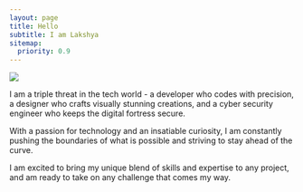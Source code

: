```yaml
---
layout: page
title: Hello
subtitle: I am Lakshya
sitemap:
  priority: 0.9
---
```


<img src="{{ '/assets/img/peace.webp' | prepend: site.baseurl }}" id="about-img">

<div id="describe-text">
 <p>I am a triple threat in the tech world - a developer who codes with precision, a designer who crafts visually stunning creations, and a cyber security engineer who keeps the digital fortress secure.</p>
 <p>With a passion for technology and an insatiable curiosity, I am constantly pushing the boundaries of what is possible and striving to stay ahead of the curve.</p>
 <p>I am excited to bring my unique blend of skills and expertise to any project, and am ready to take on any challenge that comes my way.</p>
<!---An active open source contributor with years of experience workingon UI/UX and developer tools using both compiled and interpretedlanguages while adhering to best practices. I have mostly writtencode in Dart along with a little bit of Embeded C profissionally. -->

<!-- I am a triple threat in the tech world - a developer who codes with precision, a designer who crafts visually stunning creations, and a cyber security engineer who keeps the digital fortress secure. With a passion for technology and an insatiable curiosity, I am constantly pushing the boundaries of what is possible and striving to stay ahead of the curve. I am excited to bring my unique blend of skills and expertise to any project, and am ready to take on any challenge that comes my way. -->

<!-- Imagine a developer who can not only bring your ideas to life, but also design them with a keen eye for aesthetics. Add to that a cyber security expert who can fortify your digital landscape and protect against any potential threats. That's me - a tech powerhouse with a dynamic skillset that spans across development, design, and cyber security. I am always seeking new challenges and opportunities to showcase my abilities, and I am ready to take your project to the next level. -->

</div>

